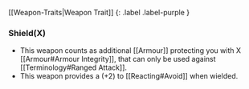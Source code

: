 
[[Weapon-Traits|Weapon Trait]]
{: .label .label-purple }

### Shield(X)
* This weapon counts as additional [[Armour]] protecting you with X [[Armour#Armour Integrity]], that can only be used against [[Terminology#Ranged Attack]].
* This weapon provides a (+2) to [[Reacting#Avoid]] when wielded.